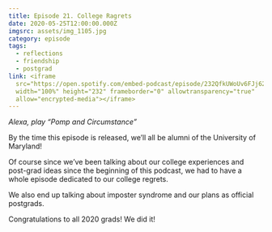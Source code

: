 ```yaml
---
title: Episode 21. College Ragrets
date: 2020-05-25T12:00:00.000Z
imgsrc: assets/img_1105.jpg
category: episode
tags:
  - reflections
  - friendship
  - postgrad
link: <iframe
  src="https://open.spotify.com/embed-podcast/episode/232QfkUWoUv6FJj62LgT4D"
  width="100%" height="232" frameborder="0" allowtransparency="true"
  allow="encrypted-media"></iframe>
---
```

*Alexa, play “Pomp and Circumstance”*

By the time this episode is released, we’ll all be alumni of the University of Maryland!

Of course since we’ve been talking about our college experiences and post-grad ideas since the beginning of this podcast, we had to have a whole episode dedicated to our college regrets.

We also end up talking about imposter syndrome and our plans as official postgrads.

Congratulations to all 2020 grads! We did it!